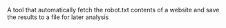 A tool that automatically fetch the robot.txt contents of a website and save the results to a file for later analysis
